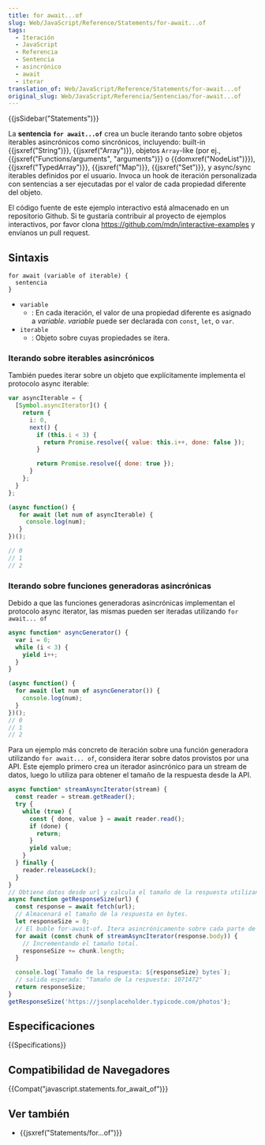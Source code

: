 ```yaml
---
title: for await...of
slug: Web/JavaScript/Reference/Statements/for-await...of
tags:
  - Iteración
  - JavaScript
  - Referencia
  - Sentencia
  - asincrónico
  - await
  - iterar
translation_of: Web/JavaScript/Reference/Statements/for-await...of
original_slug: Web/JavaScript/Referencia/Sentencias/for-await...of
---
```


{{jsSidebar("Statements")}}

La **sentencia** **`for await...of`** crea un bucle iterando tanto sobre objetos iterables asincrónicos como sincrónicos, incluyendo: built-in {{jsxref("String")}}, {{jsxref("Array")}}, objetos `Array`-like (por ej., {{jsxref("Functions/arguments", "arguments")}} o {{domxref("NodeList")}}), {{jsxref("TypedArray")}}, {{jsxref("Map")}}, {{jsxref("Set")}}, y async/sync iterables definidos por el usuario. Invoca un hook de iteración personalizada con sentencias a ser ejecutadas por el valor de cada propiedad diferente del objeto.

El código fuente de este ejemplo interactivo está almacenado en un repositorio Github. Si te gustaría contribuir al proyecto de ejemplos interactivos, por favor clona <https://github.com/mdn/interactive-examples> y envíanos un pull request.

## Sintaxis

```
for await (variable of iterable) {
  sentencia
}
```

- `variable`
  - : En cada iteración, el valor de una propiedad diferente es asignado a _variable_. _variable_ puede ser declarada con `const`, `let`, o `var`.
- `iterable`
  - : Objeto sobre cuyas propiedades se itera.

### Iterando sobre iterables asincrónicos

También puedes iterar sobre un objeto que explícitamente implementa el protocolo async iterable:

```js
var asyncIterable = {
  [Symbol.asyncIterator]() {
    return {
      i: 0,
      next() {
        if (this.i < 3) {
          return Promise.resolve({ value: this.i++, done: false });
        }

        return Promise.resolve({ done: true });
      }
    };
  }
};

(async function() {
   for await (let num of asyncIterable) {
     console.log(num);
   }
})();

// 0
// 1
// 2
```

### Iterando sobre funciones generadoras asincrónicas

Debido a que las funciones generadoras asincrónicas implementan el protocolo async iterator, las mismas pueden ser iteradas utilizando `for await... of`

```js
async function* asyncGenerator() {
  var i = 0;
  while (i < 3) {
    yield i++;
  }
}

(async function() {
  for await (let num of asyncGenerator()) {
    console.log(num);
  }
})();
// 0
// 1
// 2
```

Para un ejemplo más concreto de iteración sobre una función generadora utilizando `for await... of`, considera iterar sobre datos provistos por una API. Este ejemplo primero crea un iterador asincrónico para un stream de datos, luego lo utiliza para obtener el tamaño de la respuesta desde la API.

```js
async function* streamAsyncIterator(stream) {
  const reader = stream.getReader();
  try {
    while (true) {
      const { done, value } = await reader.read();
      if (done) {
        return;
      }
      yield value;
    }
  } finally {
    reader.releaseLock();
  }
}
// Obtiene datos desde url y calcula el tamaño de la respuesta utilizando la función generadora asincrónica.
async function getResponseSize(url) {
  const response = await fetch(url);
  // Almacenará el tamaño de la respuesta en bytes.
  let responseSize = 0;
  // El buble for-await-of. Itera asincrónicamente sobre cada parte de la respuesta.
  for await (const chunk of streamAsyncIterator(response.body)) {
    // Incrementando el tamaño total.
    responseSize += chunk.length;
  }

  console.log(`Tamaño de la respuesta: ${responseSize} bytes`);
  // salida esperada: "Tamaño de la respuesta: 1071472"
  return responseSize;
}
getResponseSize('https://jsonplaceholder.typicode.com/photos');
```

## Especificaciones

{{Specifications}}

## Compatibilidad de Navegadores

{{Compat("javascript.statements.for_await_of")}}

## Ver también

- {{jsxref("Statements/for...of")}}
